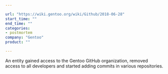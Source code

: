 ```yaml
---

url: "https://wiki.gentoo.org/wiki/Github/2018-06-28"
start_time: ""
end_time: ""
categories:
- postmortem
company: "Gentoo"
product: ""

---
```


An entity gained access to the Gentoo GitHub organization, removed access to all developers and started adding commits in various repositories.

